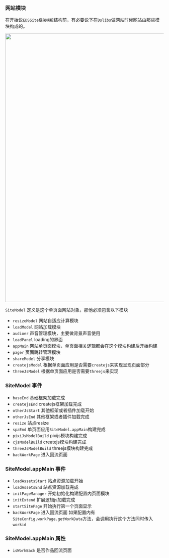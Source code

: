
### 网站模块

在开始说`EDSSite框架模板`结构前，有必要说下在`Dslibs`做网站时候网站由那些模块构成的。

<img src="./images/eds/1511856709629.jpg" width = "850" alt="" align=center /><br>

`SiteModel` 定义是这个单页面网站对象，那他必须包含以下模块

- `resizeModel` 网站自适应计算模块
- `loadModel` 网站加载模块
- `audioer` 声音管理模块，主要做背景声音使用
- `loadPanel` loading的界面
- `appMain` 网站单页面模块，单页面相关逻辑都会在这个模块构建后开始构建
- `pager` 页面跳转管理模块
- `shareModel` 分享模块
- `createjsModel` 根据单页面应用是否需要`createjs`来实现呈现页面部分
- `threeJsModel` 根据单页面应用是否需要`threejs`来实现

### SiteModel 事件

- `baseEnd`  基础框架加载完成
- `createjsEnd`  createjs框架加载完成
- `otherJsStart`  其他框架或者插件加载开始
- `otherJsEnd`  其他框架或者插件加载完成
- `resize`  站点resize
- `spaEnd`  单页面应用`SiteModel.appMain`构建完成
- `pixiJsModelBuild` pixijs模块构建完成
- `cjsModelBuild` createjs模块构建完成
- `threeJsModelBuild`  threejs模块构建完成
- `backWorkPage`  进入回流页面

### SiteModel.appMain 事件

- `loadAssetsStart`  站点资源加载开始
- `loadAssetsEnd`  站点资源加载完成
- `initPageManager`  开始初始化构建配置内页面模块
- `initExtend`  扩展逻辑js加载完成
- `startSitePage`  开始执行第一个页面显示
- `backWorkPage`  进入回流页面 如果配置内有 `SiteConfig.workPage.getWorkData`方法，会调用执行这个方法同时传入`workid` 

### SiteModel.appMain 属性

- `isWorkBack` 是否作品回流页面
